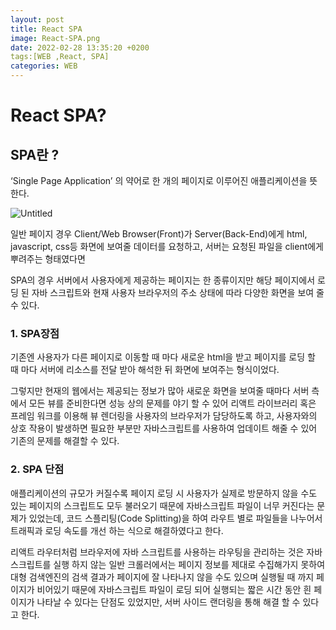 ```yaml
---
layout: post
title: React SPA
image: React-SPA.png
date: 2022-02-28 13:35:20 +0200
tags:[WEB ,React, SPA]
categories: WEB
---
```

# React SPA?

## SPA란 ?

‘Single Page Application’ 의 약어로 한 개의 페이지로 이루어진 애플리케이션을 뜻한다.

![Untitled](React%20SPA%20e5414/Untitled.png)

일반 페이지 경우 Client/Web Browser(Front)가 Server(Back-End)에게 html, javascript, css등 화면에 보여줄 데이터를 요청하고, 서버는 요청된 파일을 client에게 뿌려주는 형태였다면

SPA의 경우 서버에서 사용자에게 제공하는 페이지는 한 종류이지만 해당 페이지에서 로딩 된 자바 스크립트와 현재 사용자 브라우저의 주소 상태에 따라 다양한 화면을 보여 줄 수 있다.

### 1. SPA장점

기존엔 사용자가 다른 페이지로 이동할 때 마다 새로운 html을 받고 페이지를 로딩 할 때 마다 서버에 리소스를 전달 받아 해석한 뒤 화면에 보여주는 형식이었다.

그렇지만 현재의 웹에서는 제공되는 정보가 많아 새로운 화면을 보여줄 때마다 서버 측에서 모든 뷰를 준비한다면 성능 상의 문제를 야기 할 수 있어 리액트 라이브러리 혹은 프레임 워크를 이용해 뷰 렌더링을 사용자의 브라우저가 담당하도록 하고, 사용자와의 상호 작용이 발생하면 필요한 부분만 자바스크립트를 사용하여 업데이트 해줄 수 있어 기존의 문제를 해결할 수 있다.

### 2. SPA 단점

애플리케이션의 규모가 커질수록 페이지 로딩 시 사용자가 실제로 방문하지 않을 수도 있는 페이지의 스크립트도 모두 불러오기 때문에 자바스크립트 파일이 너무 커진다는 문제가 있었는데, 코드 스플리팅(Code Splitting)을 하여 라우트 별로 파일들을 나누어서 트래픽과 로딩 속도를 개선 하는 식으로 해결하였다고 한다.

리액트 라우터처럼 브라우저에 자바 스크립트를 사용하는 라우팅을 관리하는 것은 자바 스크립트를 실행 하지 않는 일반 크롤러에서는 페이지 정보를 제대로 수집해가지 못하여 대형 검색엔진의 검색 결과가 페이지에 잘 나타나지 않을 수도 있으며 실행될 때 까지 페이지가 비어있기 때문에 자바스크립트 파일이 로딩 되어 실행되는 짧은 시간 동안 흰 페이지가 나타날 수 있다는 단점도 있었지만, 서버 사이드 랜더링을 통해 해결 할 수 있다고 한다.
